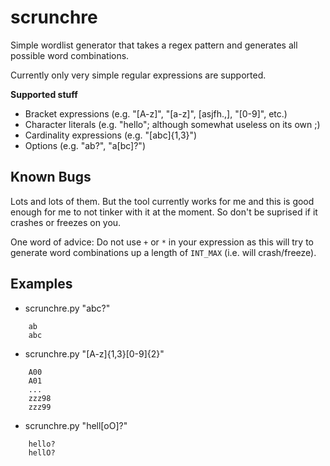 scrunchre
=========

Simple wordlist generator that takes a regex pattern and generates all possible word combinations.

Currently only very simple regular expressions are supported.

__Supported stuff__
* Bracket expressions (e.g. "[A-z]", "[a-z]", [asjfh.,], "[0-9]", etc.)
* Character literals (e.g. "hello"; although somewhat useless on its own ;)
* Cardinality expressions (e.g. "[abc]{1,3}")
* Options (e.g. "ab?", "a[bc]?")

Known Bugs
----------

Lots and lots of them. But the tool currently works for me and this is good enough for me to not tinker with it at the moment.
So don't be suprised if it crashes or freezes on you.

One word of advice: Do not use `+` or `*` in your expression as this will try to generate word combinations up a length of `INT_MAX` (i.e. will crash/freeze).

Examples
--------

* scrunchre.py "abc?"

```
    ab
    abc
```

* scrunchre.py "[A-z]{1,3}[0-9]{2}"

```
    A00
    A01
    ...
    zzz98
    zzz99
```
* scrunchre.py "hell[oO]\?"
    
```
    hello?
    hellO?
```
